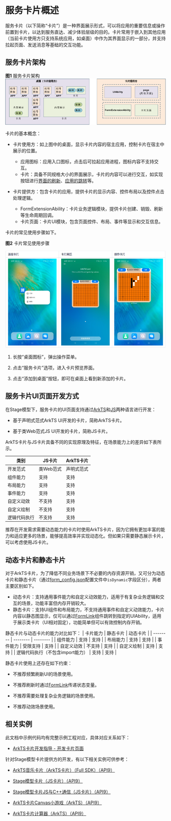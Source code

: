 # 服务卡片概述


服务卡片（以下简称“卡片”）是一种界面展示形式，可以将应用的重要信息或操作前置到卡片，以达到服务直达、减少体验层级的目的。卡片常用于嵌入到其他应用（当前卡片使用方只支持系统应用，如桌面）中作为其界面显示的一部分，并支持拉起页面、发送消息等基础的交互功能。


## 服务卡片架构

**图1** 服务卡片架构  
![WidgetArchitecture](../form/figures/WidgetArchitecture.png)

卡片的基本概念：

- 卡片使用方：如上图中的桌面，显示卡片内容的宿主应用，控制卡片在宿主中展示的位置。

  - 应用图标：应用入口图标，点击后可拉起应用进程，图标内容不支持交互。
  - 卡片：具备不同规格大小的界面展示，卡片的内容可以进行交互，如实现按钮进行[界面的刷新](../form/arkts-ui-widget-event-formextensionability.md)、[应用的跳转](../form/arkts-ui-widget-event-router.md)等。

- 卡片提供方：包含卡片的应用，提供卡片的显示内容、控件布局以及控件点击处理逻辑。

  - FormExtensionAbility：卡片业务逻辑模块，提供卡片创建、销毁、刷新等生命周期回调。
  - 卡片页面：卡片UI模块，包含页面控件、布局、事件等显示和交互信息。

卡片的常见使用步骤如下。

**图2** 卡片常见使用步骤

![WidgetUse](../form/figures/WidgetUse.png)

1. 长按“桌面图标”，弹出操作菜单。

2. 点击“服务卡片”选项，进入卡片预览界面。

3. 点击“添加到桌面”按钮，即可在桌面上看到新添加的卡片。


## 服务卡片UI页面开发方式

在Stage模型下，服务卡片的UI页面支持通过[ArkTS](../form/arkts-ui-widget-working-principles.md)和[JS](../form/js-ui-widget-development.md)两种语言进行开发：

- 基于声明式范式ArkTS UI开发的卡片，简称ArkTS卡片。

- 基于类Web范式JS UI开发的卡片，简称JS卡片。

ArkTS卡片与JS卡片具备不同的实现原理及特征，在场景能力上的差异如下表所示。

| 类别 | JS卡片 | ArkTS卡片 |
| -------- | -------- | -------- |
| 开发范式 | 类Web范式 | 声明式范式 |
| 组件能力 | 支持 | 支持 |
| 布局能力 | 支持 | 支持 |
| 事件能力 | 支持 | 支持 |
| 自定义动效 | 不支持 | 支持 |
| 自定义绘制 | 不支持 | 支持 |
| 逻辑代码执行 | 不支持 | 支持 |

推荐在开发需求需要动态能力的卡片时使用ArkTS卡片，因为它拥有更加丰富的能力和适应更多的场景，能够提高效率并实现动态化。但如果只需要静态展示卡片，可以考虑使用JS卡片。

## 动态卡片和静态卡片
对于ArkTS卡片，为了降低不同业务场景下不必要的内存资源开销，又可分为动态卡片和静态卡片（通过[form_config.json](../form/arkts-ui-widget-configuration.md)配置文件中`isDynamic`字段区分），两者主要区别如下。
- 动态卡片：支持通用事件能力和自定义动效能力，适用于有复杂业务逻辑和交互的场景，功能丰富但内存开销较大。
- 静态卡片：支持UI组件和布局能力，不支持通用事件和自定义动效能力，卡片内容以静态图显示，仅可以通过[FormLink](../reference/apis-arkui/arkui-ts/ts-container-formlink.md)组件跳转到指定的UIAbility，适用于展示类卡片（UI相对固定），功能简单但可以有效控制内存开销。

静态卡片与动态卡片的能力对比如下：
| 卡片能力 | 静态卡片 | 动态卡片 |
| -------- | -------- | -------- |
| 组件能力 | 支持 | 支持 |
| 布局能力 | 支持 | 支持 |
| 事件能力 | 受限支持 | 支持 |
| 自定义动效 | 不支持 | 支持 |
| 自定义绘制 | 支持 | 支持 |
| 逻辑代码执行（不包含import能力） | 支持 | 支持 |

静态卡片使用上还存在如下约束：
- 不推荐频繁刷新UI的场景使用。

- 不推荐刷新时通过[FormLink](../reference/apis-arkui/arkui-ts/ts-container-formlink.md)传递状态变量。

- 不推荐需要处理复杂业务逻辑的场景使用。

- 不推荐动效场景使用。
## 相关实例

此文档中示例代码均有完整示例工程对应，具体对应关系如下：

- [ArkTS卡片开发指导 - 开发卡片页面](https://gitee.com/openharmony/applications_app_samples/tree/master/code/DocsSample/Form/ArkTSCardDocsSample)

针对Stage模型卡片提供方的开发，有以下相关实例可供参考：

- [ArkTS音乐卡片（ArkTS卡片）（Full SDK）（API9）](https://gitee.com/openharmony/applications_app_samples/tree/master/code/SuperFeature/Widget/ArkTSCard/MusicControl)

- [Stage模型卡片（JS卡片）（API9）](https://gitee.com/openharmony/applications_app_samples/tree/master/code/SuperFeature/Widget/FormExtAbility)

- [Stage模型卡片JS与C++通信（JS卡片）（API9）](https://gitee.com/openharmony/applications_app_samples/tree/master/code/SuperFeature/Widget/FormGame)

- [ArkTS卡片Canvas小游戏（ArkTS）（API9）](https://gitee.com/openharmony/applications_app_samples/tree/master/code/SuperFeature/Widget/ArkTSCard/CanvasGame)

- [ArkTS卡片计算器（ArkTS）（API9）](https://gitee.com/openharmony/applications_app_samples/tree/master/code/SuperFeature/Widget/ArkTSCard/Calculator)

